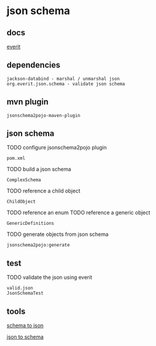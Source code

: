 # json schema

## docs

[everit](https://github.com/everit-org/json-schema)

## dependencies

    jackson-databind - marshal / unmarshal json
    org.everit.json.schema - validate json schema

## mvn plugin

    jsonschema2pojo-maven-plugin

## json schema

TODO configure jsonschema2pojo plugin

    pom.xml

TODO build a json schema

    ComplexSchema

TODO reference a child object

    ChildObject

TODO reference an enum TODO reference a generic object

    GenericDefinitions

TODO generate objects from json schema

    jsonschema2pojo:generate

## test

TODO validate the json using everit

    valid.json
    JsonSchemaTest

## tools

[schema to json](https://www.liquid-technologies.com/online-schema-to-json-converter)

[json to schema](https://www.liquid-technologies.com/online-json-to-schema-converter)

